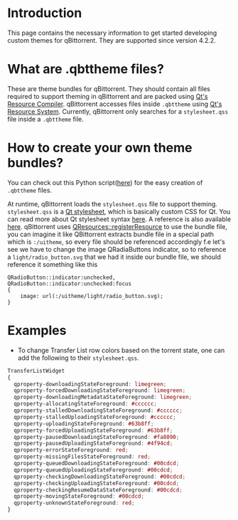 # Introduction

This page contains the necessary information to get started developing custom themes for qBittorrent. They are supported since version 4.2.2.

# What are .qbttheme files?

These are theme bundles for qBittorrent.
They should contain all files required to support theming in qBittorrent and are packed using [Qt's Resource Compiler](https://doc.qt.io/qt-5/rcc.html).
qBittorrent accesses files inside `.qbttheme` using [Qt's Resource System](https://doc.qt.io/qt-5/resources.html).
Currently, qBittorrent only searches for a `stylesheet.qss` file inside a `.qbttheme` file.

# How to create your own theme bundles?

You can check out this Python script([here](https://github.com/jagannatharjun/qbt-theme/blob/master/Builds/make-resource.py)) for the easy creation of `.qbttheme` files.

At runtime, qBittorrent loads the `stylesheet.qss` file to support theming. `stylesheet.qss` is a [Qt stylesheet](https://doc.qt.io/qt-5/stylesheet.html), which is basically custom CSS for Qt.
You can read more about Qt stylesheet syntax [here](https://doc.qt.io/Qt-5/stylesheet-syntax.html). A reference is also available [here](https://doc.qt.io/qt-5/stylesheet.html).
qBittorrent uses [QResources::registerResource](https://doc.qt.io/qt-5/qresource.html#registerResource) to use the bundle file, you can imagine it like QBittorrent extracts bundle file in a special path which is `:/uitheme`, so every file should be referenced accordingly f.e let's see we have to change the image QRadiaButtons indicator, so to reference a `light/radio_button.svg` that we had it inside our bundle file, we should reference it something like this
```
QRadioButton::indicator:unchecked,
QRadioButton::indicator:unchecked:focus
{
    image: url(:/uitheme/light/radio_button.svg);
}
```

# Examples

- To change Transfer List row colors based on the torrent state, one can add the following to their `stylesheet.qss`.

```css
TransferListWidget 
{
  qproperty-downloadingStateForeground: limegreen;
  qproperty-forcedDownloadingStateForeground: limegreen;
  qproperty-downloadingMetadataStateForeground: limegreen;
  qproperty-allocatingStateForeground: #cccccc;
  qproperty-stalledDownloadingStateForeground: #cccccc;
  qproperty-stalledUploadingStateForeground: #cccccc;
  qproperty-uploadingStateForeground: #63b8ff;
  qproperty-forcedUploadingStateForeground: #63b8ff;
  qproperty-pausedDownloadingStateForeground: #fa8090;
  qproperty-pausedUploadingStateForeground: #4f94cd;
  qproperty-errorStateForeground: red;
  qproperty-missingFilesStateForeground: red;
  qproperty-queuedDownloadingStateForeground: #00cdcd;
  qproperty-queuedUploadingStateForeground: #00cdcd;
  qproperty-checkingDownloadingStateForeground: #00cdcd;
  qproperty-checkingUploadingStateForeground: #00cdcd;
  qproperty-checkingResumeDataStateForeground: #00cdcd;
  qproperty-movingStateForeground: #00cdcd;
  qproperty-unknownStateForeground: red; 
}
```
